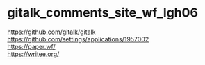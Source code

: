 # gitalk_comments_site_wf_lgh06  
https://github.com/gitalk/gitalk  
https://github.com/settings/applications/1957002  
https://paper.wf/  
https://writee.org/  
